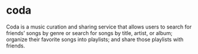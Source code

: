 # coda
Coda is a music curation and sharing service that allows users to search for friends’ songs by genre or search for songs by title, artist, or album; organize their favorite songs into playlists; and share those playlists with friends.
